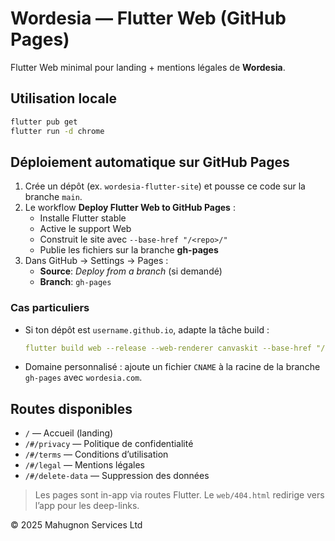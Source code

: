# Wordesia — Flutter Web (GitHub Pages)

Flutter Web minimal pour landing + mentions légales de **Wordesia**.

## Utilisation locale
```bash
flutter pub get
flutter run -d chrome
```

## Déploiement automatique sur GitHub Pages
1. Crée un dépôt (ex. `wordesia-flutter-site`) et pousse ce code sur la branche `main`.
2. Le workflow **Deploy Flutter Web to GitHub Pages** :
    - Installe Flutter stable
    - Active le support Web
    - Construit le site avec `--base-href "/<repo>/"`
    - Publie les fichiers sur la branche **gh-pages**
3. Dans GitHub → Settings → Pages :
    - **Source**: *Deploy from a branch* (si demandé)
    - **Branch**: `gh-pages`

### Cas particuliers
- Si ton dépôt est `username.github.io`, adapte la tâche build :
  ```yaml
  flutter build web --release --web-renderer canvaskit --base-href "/"
  ```
- Domaine personnalisé : ajoute un fichier `CNAME` à la racine de la branche `gh-pages` avec `wordesia.com`.

## Routes disponibles
- `/` — Accueil (landing)
- `/#/privacy` — Politique de confidentialité
- `/#/terms` — Conditions d’utilisation
- `/#/legal` — Mentions légales
- `/#/delete-data` — Suppression des données

> Les pages sont in-app via routes Flutter. Le `web/404.html` redirige vers l’app pour les deep-links.

© 2025 Mahugnon Services Ltd

